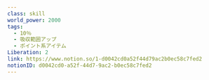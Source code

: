 ```yaml
---
class: skill
world_power: 2000
tags:
  - 10％
  - 吸収範囲アップ
  - ポイント系アイテム
Liberation: 2
link: https://www.notion.so/1-d0042cd0a52f44d79ac2b0ec58c7fed2
notionID: d0042cd0-a52f-44d7-9ac2-b0ec58c7fed2
---
```

